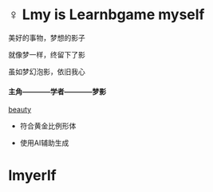# :female_sign: Lmy is Learnbgame myself	

美好的事物，梦想的影子

就像梦一样，终留下了影

虽如梦幻泡影，依旧我心

#### 主角————学者————梦影

[beauty](https://github.com/BlenderCN/Learnbgame/blob/master/All_In_One/LearnbdnelB/split_mirror_static_beauty.md)

*    符合黄金比例形体

*    使用AI辅助生成


# lmyerlf
